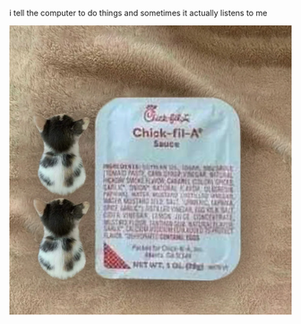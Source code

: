 i tell the computer to do things and sometimes it actually listens to me
<!--START_SECTION:update_image-->
<img src=https://raw.githubusercontent.com/sneakykestrel/sneakykestrel/main/.github/images/half-sauce-long.png height="" width="" align=left alt=kitty />
<!--END_SECTION:update_image-->


